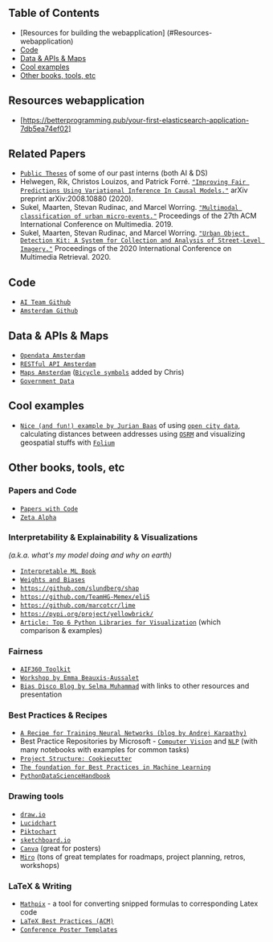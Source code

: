 ## Table of Contents

<!--ts-->
   * [Resources for building the webapplication] (#Resources-webapplication)
   * [Code](#code)
   * [Data &amp; APIs &amp; Maps](#data--apis--maps)
   * [Cool examples](#cool-examples)
   * [Other books, tools, etc](#other-books-tools-etc)
<!--te-->


## Resources webapplication
* [https://betterprogramming.pub/your-first-elasticsearch-application-7db5ea74ef02]

## Related Papers
* [`Public Theses`](https://drive.google.com/drive/folders/1QsvDXOQD4DIvsqgwR5NpUBcX7bg9eT-Q?usp=sharing) of some of our past interns (both AI & DS)
* Helwegen, Rik, Christos Louizos, and Patrick Forré. [`"Improving Fair Predictions Using Variational Inference In Causal Models."`](https://arxiv.org/abs/2008.10880) arXiv preprint arXiv:2008.10880 (2020).
* Sukel, Maarten, Stevan Rudinac, and Marcel Worring. [`"Multimodal classification of urban micro-events."`](https://dl.acm.org/doi/abs/10.1145/3343031.3350967)  Proceedings of the 27th ACM International Conference on Multimedia. 2019.
* Sukel, Maarten, Stevan Rudinac, and Marcel Worring. [`"Urban Object Detection Kit: A System for Collection and Analysis of Street-Level Imagery."`](https://dl.acm.org/doi/abs/10.1145/3372278.3390708) Proceedings of the 2020 International Conference on Multimedia Retrieval. 2020.


## Code 
* [`AI Team Github`](https://github.com/Amsterdam-AI-Team/)
* [`Amsterdam Github`](https://github.com/Amsterdam)

## Data & APIs & Maps
* [`Opendata Amsterdam`](http://data.amsterdam.nl)
* [`RESTful API Amsterdam`](https://api.data.amsterdam.nl/api/)
* [`Maps Amsterdam`](https://maps.amsterdam.nl/) ([`Bicycle symbols`](https://maps.amsterdam.nl/fietsnetwerk/) added by Chris)
* [`Government Data`](https://data.overheid.nl/en/datasets)

## Cool examples
* [`Nice (and fun!) example by Jurian Baas`](https://nbviewer.jupyter.org/github/jurb/wormhotels/blob/master/Having%20a%20look%20at%20the%20worm%20hotels%20in%20Amsterdam.ipynb)
  of using [`open city data`](https://data.amsterdam.nl/),
  calculating distances between addresses using [`OSRM`](http://project-osrm.org/)
  and visualizing geospatial stuffs with [`Folium`](https://github.com/python-visualization/folium)

## Other books, tools, etc

### Papers and Code
* [`Papers with Code`](https://paperswithcode.com/)
* [`Zeta Alpha`](https://search.zeta-alpha.com/)

### Interpretability & Explainability & Visualizations
_(a.k.a. what's my model doing and why on earth)_
* [`Interpretable ML Book`](https://christophm.github.io/interpretable-ml-book/index.html)
* [`Weights and Biases`](https://wandb.ai/)
* [`https://github.com/slundberg/shap`](https://github.com/slundberg/shap)
* [`https://github.com/TeamHG-Memex/eli5`](https://github.com/TeamHG-Memex/eli5)
* [`https://github.com/marcotcr/lime`](https://github.com/marcotcr/lime)
* [`https://pypi.org/project/yellowbrick/`](https://pypi.org/project/yellowbrick/)
* [`Article: Top 6 Python Libraries for Visualization`](https://towardsdatascience.com/top-6-python-libraries-for-visualization-which-one-to-use-fe43381cd658) (which comparison & examples)

### Fairness
* [`AIF360 Toolkit`](https://github.com/Trusted-AI/AIF360)
* [`Workshop by Emma Beauxis-Aussalet`](https://www.youtube.com/watch?v=po4J6SCB6P0&ab_channel=PyLadiesAmsterdam)
* [`Bias Disco Blog by Selma Muhammad`](https://www.amsterdamintelligence.com/posts/bias-discovery) with links to other resources and presentation

### Best Practices & Recipes
* [`A Recipe for Training Neural Networks (blog by Andrej Karpathy)`](http://karpathy.github.io/2019/04/25/recipe/)
* Best Practice Repositories by Microsoft -  [`Computer Vision`](https://github.com/microsoft/computervision-recipes) and [`NLP`](https://github.com/microsoft/nlp-recipes) (with many notebooks with examples for common tasks)
* [`Project Structure: Cookiecutter`](https://drivendata.github.io/cookiecutter-data-science/)
* [`The foundation for Best Practices in Machine Learning`](https://www.fbpml.org/the-best-practices/the-best-practices)
* [`PythonDataScienceHandbook`](https://jakevdp.github.io/PythonDataScienceHandbook/)


### Drawing tools
* [`draw.io`](http://draw.io/)
* [`Lucidchart`](https://www.lucidchart.com/)
* [`Piktochart`](https://piktochart.com/)
* [`sketchboard.io`](https://sketchboard.io/)
* [`Canva`](https://www.canva.com/) (great for posters)
* [`Miro`](https://miro.com/app/) (tons of great templates for roadmaps, project planning, retros, workshops)


### LaTeX & Writing
* [`Mathpix`](https://mathpix.com/) - a tool for converting snipped formulas to corresponding Latex code
* [`LaTeX Best Practices (ACM)`](https://www.acm.org/publications/taps/latex-best-practices)
* [`Conference Poster Templates`](https://www.overleaf.com/gallery/tagged/poster)
